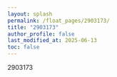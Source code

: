 ```yaml
---
layout: splash
permalink: /float_pages/2903173/
title: "2903173"
author_profile: false
last_modified_at: 2025-06-13
toc: false
---
```

 
2903173
